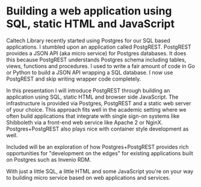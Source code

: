 
# Building a web application using SQL, static HTML and JavaScript

Caltech Library recently started using Postgres for our SQL based applications.  I stumbled upon an application called PostgREST. PostgREST provides a JSON API (aka micro service) for Postgres databases.  It does this because PostgREST understands Postgres schema including tables, views, functions and procedures.  I used to write a fair amount of code in Go or Python to build a JSON API wrapping a SQL database. I now use PostgREST and skip writing wrapper code completely.

In this presentation I will introduce PostgREST through building an application using SQL, static HTML and browser side JavaScript. The infrastructure is provided via Postgres, PostgREST and a static web server of your choice.  This approach fits well in the academic setting where we often build applications that integrate with single sign-on systems like Shibboleth via a front-end web service like Apache 2 or NginX. Postgres+PostgREST also plays nice with container style development as well.

Included will be an exploration of how Postgres+PostgREST provides rich opportunities for "development on the edges" for existing applications built on Postgres such as Invenio RDM.

With just a little SQL, a little HTML and some JavaScript you're on your way to building micro service based on web applications and services.
